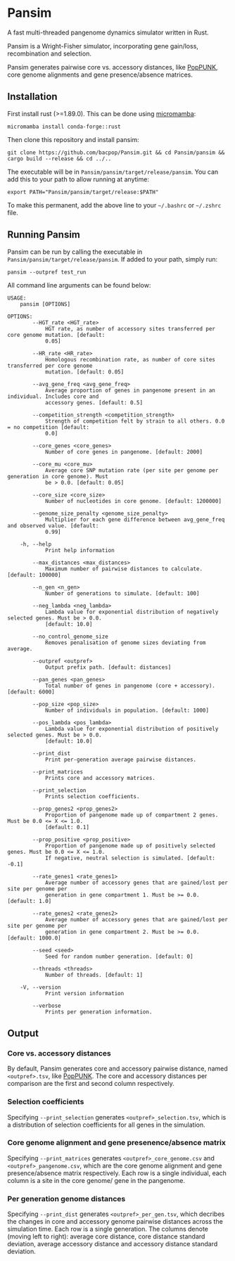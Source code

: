 # Pansim
A fast multi-threaded pangenome dynamics simulator written in Rust.

Pansim is a Wright-Fisher simulator, incorporating gene gain/loss, recombination and selection.

Pansim generates pairwise core vs. accessory distances, like [PopPUNK](https://github.com/bacpop/PopPUNK), core genome alignments and gene presence/absence matrices.

## Installation

First install rust (>=1.89.0). This can be done using [micromamba](https://mamba.readthedocs.io/en/latest/installation/micromamba-installation.html):

```
micromamba install conda-forge::rust
```

Then clone this repository and install pansim:

```
git clone https://github.com/bacpop/Pansim.git && cd Pansim/pansim && cargo build --release && cd ../..
```

The executable will be in `Pansim/pansim/target/release/pansim`. You can add this to your path to allow running at anytime:

```
export PATH="Pansim/pansim/target/release:$PATH"
```

To make this permanent, add the above line to your `~/.bashrc` or `~/.zshrc` file.

## Running Pansim

Pansim can be run by calling the executable in `Pansim/pansim/target/release/pansim`. If added to your path, simply run:

```
pansim --outpref test_run
```

All command line arguments can be found below:
```
USAGE:
    pansim [OPTIONS]

OPTIONS:
        --HGT_rate <HGT_rate>
            HGT rate, as number of accessory sites transferred per core genome mutation. [default:
            0.05]

        --HR_rate <HR_rate>
            Homologous recombination rate, as number of core sites transferred per core genome
            mutation. [default: 0.05]

        --avg_gene_freq <avg_gene_freq>
            Average proportion of genes in pangenome present in an individual. Includes core and
            accessory genes. [default: 0.5]

        --competition_strength <competition_strength>
            Strength of competition felt by strain to all others. 0.0 = no competition [default:
            0.0]

        --core_genes <core_genes>
            Number of core genes in pangenome. [default: 2000]

        --core_mu <core_mu>
            Average core SNP mutation rate (per site per genome per generation in core genome). Must
            be > 0.0. [default: 0.05]

        --core_size <core_size>
            Number of nucleotides in core genome. [default: 1200000]

        --genome_size_penalty <genome_size_penalty>
            Multiplier for each gene difference between avg_gene_freq and observed value. [default:
            0.99]

    -h, --help
            Print help information

        --max_distances <max_distances>
            Maximum number of pairwise distances to calculate. [default: 100000]

        --n_gen <n_gen>
            Number of generations to simulate. [default: 100]

        --neg_lambda <neg_lambda>
            Lambda value for exponential distribution of negatively selected genes. Must be > 0.0.
            [default: 10.0]

        --no_control_genome_size
            Removes penalisation of genome sizes deviating from average.

        --outpref <outpref>
            Output prefix path. [default: distances]

        --pan_genes <pan_genes>
            Total number of genes in pangenome (core + accessory). [default: 6000]

        --pop_size <pop_size>
            Number of individuals in population. [default: 1000]

        --pos_lambda <pos_lambda>
            Lambda value for exponential distribution of positively selected genes. Must be > 0.0.
            [default: 10.0]

        --print_dist
            Print per-generation average pairwise distances.

        --print_matrices
            Prints core and accessory matrices.

        --print_selection
            Prints selection coefficients.

        --prop_genes2 <prop_genes2>
            Proportion of pangenome made up of compartment 2 genes. Must be 0.0 <= X <= 1.0.
            [default: 0.1]

        --prop_positive <prop_positive>
            Proportion of pangenome made up of positively selected genes. Must be 0.0 <= X <= 1.0.
            If negative, neutral selection is simulated. [default: -0.1]

        --rate_genes1 <rate_genes1>
            Average number of accessory genes that are gained/lost per site per genome per
            generation in gene compartment 1. Must be >= 0.0. [default: 1.0]

        --rate_genes2 <rate_genes2>
            Average number of accessory genes that are gained/lost per site per genome per
            generation in gene compartment 2. Must be >= 0.0. [default: 1000.0]

        --seed <seed>
            Seed for random number generation. [default: 0]

        --threads <threads>
            Number of threads. [default: 1]

    -V, --version
            Print version information

        --verbose
            Prints per generation information.
```

## Output


### Core vs. accessory distances

By default, Pansim generates core and accessory pairwise distance, named `<outpref>.tsv`, like [PopPUNK](https://github.com/bacpop/PopPUNK). The core and accessory distances per comparison are the first and second column respectively.

### Selection coefficients

Specifying `--print_selection` generates `<outpref>_selection.tsv`, which is a distribution of selection coefficients for all genes in the simulation.

### Core genome alignment and gene presenence/absence matrix

Specifying `--print_matrices` generates `<outpref>_core_genome.csv` and `<outpref>_pangenome.csv`, which are the core genome alignment and gene presence/absence matrix respectively. Each row is a single individual, each column is a site in the core genome/ gene in the pangenome.

### Per generation genome distances

Specifying `--print_dist` generates `<outpref>_per_gen.tsv`, which decribes the changes in core and accessory genome pairwise distances across the simulation time. Each row is a single generation. The columns denote (moving left to right): average core distance, core distance standard deviation, average accessory distance and accessory distance standard deviation.